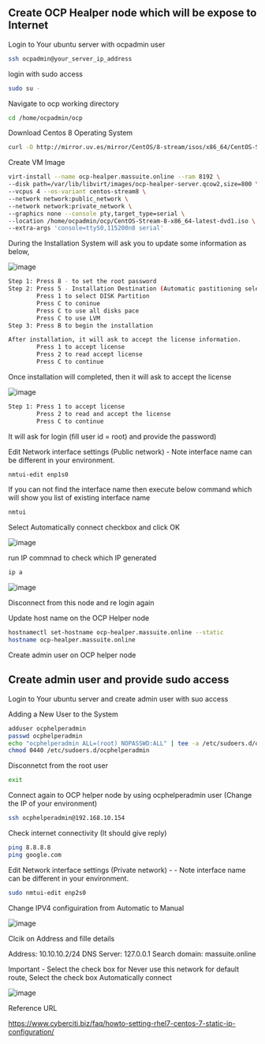 
## Create OCP Healper node which will be expose to Internet

Login to Your ubuntu server with ocpadmin user 

```sh
ssh ocpadmin@your_server_ip_address
```

login with sudo access

```sh
sudo su -
```

Navigate to ocp working directory

```sh
cd /home/ocpadmin/ocp
```

Download Centos 8 Operating System

```sh
curl -O http://mirror.uv.es/mirror/CentOS/8-stream/isos/x86_64/CentOS-Stream-8-x86_64-latest-dvd1.iso
```

Create VM Image

```sh
virt-install --name ocp-healper.massuite.online --ram 8192 \
--disk path=/var/lib/libvirt/images/ocp-healper-server.qcow2,size=800 \
--vcpus 4 --os-variant centos-stream8 \
--network network:public_network \
--network network:private_network \
--graphics none --console pty,target_type=serial \
--location /home/ocpadmin/ocp/CentOS-Stream-8-x86_64-latest-dvd1.iso \
--extra-args 'console=ttyS0,115200n8 serial'
```

During the Installation System will ask you to update some information as below,

![image](https://github.com/amitsindha/Openshift-local/assets/6096922/c698f5d9-531c-4106-9982-7a4ee35260d2)

```sh
Step 1: Press 8 - to set the root password
Step 2: Press 5 - Installation Destination (Automatic pastitioning selected)
        Press 1 to select DISK Partition
        Press C to coninue
        Press C to use all disks pace
        Press C to use LVM
Step 3: Press B to begin the installation

After installation, it will ask to accept the license information. 
        Press 1 to accept license
        Press 2 to read accept license
        Press C to continue
```

Once installation will completed, then it will ask to accept the license

![image](https://github.com/amitsindha/Openshift-local/assets/6096922/c890d886-67fd-485d-ae16-fca973fffa0c)

```sh
Step 1: Press 1 to accept license
        Press 2 to read and accept the license
        Press C to continue
```

It will ask for login (fill user id = root) and provide the password)
        
Edit Network interface settings (Public network) - Note interface name can be different in your environment. 

```sh
nmtui-edit enp1s0
```

If you can not find the interface name then execute below command which will show you list of existing interface name 

```sh
nmtui
```

Select Automatically connect checkbox and click OK
        
![image](https://github.com/amitsindha/Openshift-local/assets/6096922/59b5160a-eb1c-42f3-a45d-5829b4e3f6fd)

run IP commnad to check which IP generated

```sh
ip a
```
![image](https://github.com/amitsindha/Openshift-local/assets/6096922/88deaf82-d7ba-4599-8c0b-a416a366fc79)

Disconnect from this node and re login again

Update host name on the OCP Helper node

```sh
hostnamectl set-hostname ocp-healper.massuite.online --static
hostname ocp-healper.massuite.online 
```

Create admin user on OCP helper node


## Create admin user and provide sudo access

Login to Your ubuntu server and create admin user with suo access


Adding a New User to the System

```sh
adduser ocphelperadmin
passwd ocphelperadmin
echo "ocphelperadmin ALL=(root) NOPASSWD:ALL" | tee -a /etc/sudoers.d/ocphelperadmin
chmod 0440 /etc/sudoers.d/ocphelperadmin
```

Disconnetct from the root user

```sh
exit
```

Connect again to OCP helper node by using ocphelperadmin user (Change the IP of your environment)

```sh
ssh ocphelperadmin@192.168.10.154
```

Check internet connectivity (It should give reply)

```sh
ping 8.8.8.8
ping google.com
```

Edit Network interface settings (Private network) - - Note interface name can be different in your environment. 

```sh
sudo nmtui-edit enp2s0
```

Change IPV4 configuiration from Automatic to Manual

![image](https://github.com/amitsindha/Openshift-local/assets/6096922/e3381e35-6682-4725-9475-dbb27006b313)

Clcik on Address and fille details

Address: 10.10.10.2/24
DNS Server: 127.0.0.1
Search domain: massuite.online

Important - Select the check box for Never use this network for default route,
Select the check box Automatically connect

![image](https://github.com/amitsindha/Openshift-local/assets/6096922/8efe289b-7f61-43b2-aee1-5a58effb469a)


Reference URL 

https://www.cyberciti.biz/faq/howto-setting-rhel7-centos-7-static-ip-configuration/





